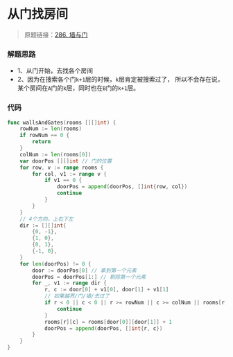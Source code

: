 # 从门找房间
> 原题链接：[286. 墙与门](https://leetcode-cn.com/problems/walls-and-gates/)
### 解题思路
* 1、从门开始，去找各个房间
* 2、因为在搜索各个门``k+1``层的时候，``k``层肯定被搜索过了，
所以不会存在说，某个房间在``A``门的``k``层，同时也在``B``门的``k+1``层。

### 代码
```go
func wallsAndGates(rooms [][]int) {
	rowNum := len(rooms)
	if rowNum == 0 {
		return
	}
	colNum := len(rooms[0])
	var doorPos [][]int // 门的位置
	for row, v := range rooms {
		for col, v1 := range v {
			if v1 == 0 {
				doorPos = append(doorPos, []int{row, col})
				continue
			}
		}
	}
	// 4个方向，上右下左
	dir := [][]int{
		{0, -1},
		{1, 0},
		{0, 1},
		{-1, 0},
	}
	for len(doorPos) != 0 {
		door := doorPos[0] // 拿到第一个元素
		doorPos = doorPos[1:] // 剔除第一个元素
		for _, v1 := range dir {
			r, c := door[0] + v1[0], door[1] + v1[1]
			// 如果越界/门/墙/去过了
			if r < 0 || c < 0 || r >= rowNum || c >= colNum || rooms[r][c] != 2147483647 {
				continue
			}
			rooms[r][c] = rooms[door[0]][door[1]] + 1
			doorPos = append(doorPos, []int{r, c})
		}
	}
}
```
